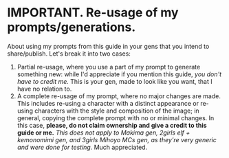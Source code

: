 # IMPORTANT. Re-usage of my prompts/generations.
About using my prompts from this guide in your gens that you intend to share/publish. Let's break it into two cases:

1. Partial re-usage, where you use a part of my prompt to generate something new: while I'd appreciate if you mention this guide, *you don't have to credit me.* This is your gen, made to look like you want, that I have no relation to.
2. A complete re-usage of my prompt, where no major changes are made. This includes re-using a character with a distinct appearance or re-using characters with the style and composition of the image; in general, copying the complete prompt with no or minimal changes. In this case, **please, do not claim ownership and give a credit to this guide or me.** *This does not apply to Makima gen, 2girls elf + kemonomimi gen, and 3girls Mihoyo MCs gen, as they're very generic and were done for testing.* Much appreciated.